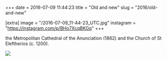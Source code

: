 +++
date = 2016-07-09 11:44:23
title = "Old and new"
slug = "2016/old-and-new"

[extra]
image = "/2016-07-09_11-44-23_UTC.jpg"
instagram = "https://instagram.com/p/BHo7XcqBKGq"
+++

the Metropolitan Cathedral of the Anunciation (1862) and the Church of St Eleftherios (c. 1200).

<img src="/2016-07-09_11-44-23_UTC.jpg" />
